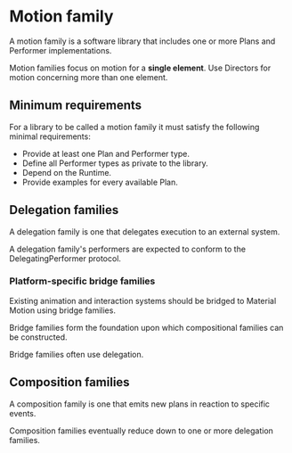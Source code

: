 # Motion family

A motion family is a software library that includes one or more Plans and Performer implementations.

Motion families focus on motion for a **single element**. Use Directors for motion concerning more than one element.

## Minimum requirements

For a library to be called a motion family it must satisfy the following minimal requirements:

* Provide at least one Plan and Performer type.
* Define all Performer types as private to the library.
* Depend on the Runtime.
* Provide examples for every available Plan.

## Delegation families

A delegation family is one that delegates execution to an external system.

A delegation family's performers are expected to conform to the DelegatingPerformer protocol.

### Platform-specific bridge families

Existing animation and interaction systems should be bridged to Material Motion using bridge families.

Bridge families form the foundation upon which compositional families can be constructed.

Bridge families often use delegation.

## Composition families

A composition family is one that emits new plans in reaction to specific events.

Composition families eventually reduce down to one or more delegation families.

